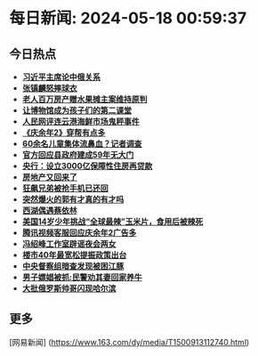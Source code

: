 
# 每日新闻: 2024-05-18 00:59:37
## 今日热点

- **[习近平主席论中俄关系](https://www.163.com/search?keyword=%E4%B9%A0%E8%BF%91%E5%B9%B3%E4%B8%BB%E5%B8%AD%E8%AE%BA%E4%B8%AD%E4%BF%84%E5%85%B3%E7%B3%BB)**
- **[张镇麟怒摔球衣](https://www.163.com/search?keyword=%E5%BC%A0%E9%95%87%E9%BA%9F%E6%80%92%E6%91%94%E7%90%83%E8%A1%A3)**
- **[老人百万房产赠水果摊主案维持原判](https://www.163.com/search?keyword=%E8%80%81%E4%BA%BA%E7%99%BE%E4%B8%87%E6%88%BF%E4%BA%A7%E8%B5%A0%E6%B0%B4%E6%9E%9C%E6%91%8A%E4%B8%BB%E6%A1%88%E7%BB%B4%E6%8C%81%E5%8E%9F%E5%88%A4)**
- **[让博物馆成为孩子们的第二课堂](https://www.163.com/search?keyword=%E8%AE%A9%E5%8D%9A%E7%89%A9%E9%A6%86%E6%88%90%E4%B8%BA%E5%AD%A9%E5%AD%90%E4%BB%AC%E7%9A%84%E7%AC%AC%E4%BA%8C%E8%AF%BE%E5%A0%82)**
- **[人民网评连云港海鲜市场鬼秤事件](https://www.163.com/search?keyword=%E4%BA%BA%E6%B0%91%E7%BD%91%E8%AF%84%E8%BF%9E%E4%BA%91%E6%B8%AF%E6%B5%B7%E9%B2%9C%E5%B8%82%E5%9C%BA%E9%AC%BC%E7%A7%A4%E4%BA%8B%E4%BB%B6)**
- **[《庆余年2》穿帮有点多](https://www.163.com/search?keyword=%E3%80%8A%E5%BA%86%E4%BD%99%E5%B9%B42%E3%80%8B%E7%A9%BF%E5%B8%AE%E6%9C%89%E7%82%B9%E5%A4%9A)**
- **[60余名儿童集体流鼻血？记者调查](https://www.163.com/search?keyword=60%E4%BD%99%E5%90%8D%E5%84%BF%E7%AB%A5%E9%9B%86%E4%BD%93%E6%B5%81%E9%BC%BB%E8%A1%80%EF%BC%9F%E8%AE%B0%E8%80%85%E8%B0%83%E6%9F%A5)**
- **[官方回应县政府建成59年无大门](https://www.163.com/search?keyword=%E5%AE%98%E6%96%B9%E5%9B%9E%E5%BA%94%E5%8E%BF%E6%94%BF%E5%BA%9C%E5%BB%BA%E6%88%9059%E5%B9%B4%E6%97%A0%E5%A4%A7%E9%97%A8)**
- **[央行：设立3000亿保障性住房再贷款](https://www.163.com/search?keyword=%E5%A4%AE%E8%A1%8C%EF%BC%9A%E8%AE%BE%E7%AB%8B3000%E4%BA%BF%E4%BF%9D%E9%9A%9C%E6%80%A7%E4%BD%8F%E6%88%BF%E5%86%8D%E8%B4%B7%E6%AC%BE)**
- **[房地产又回来了](https://www.163.com/search?keyword=%E6%88%BF%E5%9C%B0%E4%BA%A7%E5%8F%88%E5%9B%9E%E6%9D%A5%E4%BA%86)**
- **[狂飙兄弟被抢手机已还回](https://www.163.com/search?keyword=%E7%8B%82%E9%A3%99%E5%85%84%E5%BC%9F%E8%A2%AB%E6%8A%A2%E6%89%8B%E6%9C%BA%E5%B7%B2%E8%BF%98%E5%9B%9E)**
- **[突然爆火的郭有才真的有才吗](https://www.163.com/search?keyword=%E7%AA%81%E7%84%B6%E7%88%86%E7%81%AB%E7%9A%84%E9%83%AD%E6%9C%89%E6%89%8D%E7%9C%9F%E7%9A%84%E6%9C%89%E6%89%8D%E5%90%97)**
- **[西湖偶遇蔡依林](https://www.163.com/search?keyword=%E8%A5%BF%E6%B9%96%E5%81%B6%E9%81%87%E8%94%A1%E4%BE%9D%E6%9E%97)**
- **[美国14岁少年挑战“全球最辣”玉米片，食用后被辣死](https://www.163.com/search?keyword=%E7%BE%8E%E5%9B%BD14%E5%B2%81%E5%B0%91%E5%B9%B4%E6%8C%91%E6%88%98%E2%80%9C%E5%85%A8%E7%90%83%E6%9C%80%E8%BE%A3%E2%80%9D%E7%8E%89%E7%B1%B3%E7%89%87%EF%BC%8C%E9%A3%9F%E7%94%A8%E5%90%8E%E8%A2%AB%E8%BE%A3%E6%AD%BB)**
- **[腾讯视频客服回应庆余年2广告多](https://www.163.com/search?keyword=%E8%85%BE%E8%AE%AF%E8%A7%86%E9%A2%91%E5%AE%A2%E6%9C%8D%E5%9B%9E%E5%BA%94%E5%BA%86%E4%BD%99%E5%B9%B42%E5%B9%BF%E5%91%8A%E5%A4%9A)**
- **[冯绍峰工作室辟谣夜会两女](https://www.163.com/search?keyword=%E5%86%AF%E7%BB%8D%E5%B3%B0%E5%B7%A5%E4%BD%9C%E5%AE%A4%E8%BE%9F%E8%B0%A3%E5%A4%9C%E4%BC%9A%E4%B8%A4%E5%A5%B3)**
- **[楼市40年最宽松提振政策出台](https://www.163.com/search?keyword=%E6%A5%BC%E5%B8%8240%E5%B9%B4%E6%9C%80%E5%AE%BD%E6%9D%BE%E6%8F%90%E6%8C%AF%E6%94%BF%E7%AD%96%E5%87%BA%E5%8F%B0)**
- **[中央督察组暗查发现被困江豚](https://www.163.com/search?keyword=%E4%B8%AD%E5%A4%AE%E7%9D%A3%E5%AF%9F%E7%BB%84%E6%9A%97%E6%9F%A5%E5%8F%91%E7%8E%B0%E8%A2%AB%E5%9B%B0%E6%B1%9F%E8%B1%9A)**
- **[男子嫖娼被抓:民警劝其妻回家养牛](https://www.163.com/search?keyword=%E7%94%B7%E5%AD%90%E5%AB%96%E5%A8%BC%E8%A2%AB%E6%8A%93+%E6%B0%91%E8%AD%A6%E5%8A%9D%E5%85%B6%E5%A6%BB%E5%9B%9E%E5%AE%B6%E5%85%BB%E7%89%9B)**
- **[大批俄罗斯帅哥闪现哈尔滨](https://www.163.com/search?keyword=%E5%A4%A7%E6%89%B9%E4%BF%84%E7%BD%97%E6%96%AF%E5%B8%85%E5%93%A5%E9%97%AA%E7%8E%B0%E5%93%88%E5%B0%94%E6%BB%A8)**

## 更多
[网易新闻] (https://www.163.com/dy/media/T1500913112740.html)
